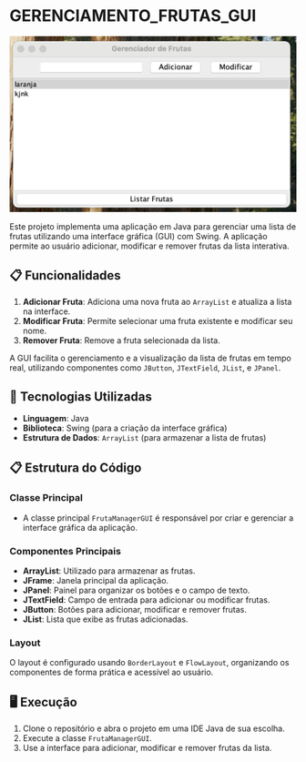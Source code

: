# GERENCIAMENTO_FRUTAS_GUI

![TELA](img.png)

Este projeto implementa uma aplicação em Java para gerenciar uma lista de frutas utilizando uma interface gráfica (GUI) com Swing. A aplicação permite ao usuário adicionar, modificar e remover frutas da lista interativa.

## 📋 Funcionalidades
1. **Adicionar Fruta**: Adiciona uma nova fruta ao `ArrayList` e atualiza a lista na interface.
2. **Modificar Fruta**: Permite selecionar uma fruta existente e modificar seu nome.
3. **Remover Fruta**: Remove a fruta selecionada da lista.

A GUI facilita o gerenciamento e a visualização da lista de frutas em tempo real, utilizando componentes como `JButton`, `JTextField`, `JList`, e `JPanel`.

## 🔧 Tecnologias Utilizadas
- **Linguagem**: Java
- **Biblioteca**: Swing (para a criação da interface gráfica)
- **Estrutura de Dados**: `ArrayList` (para armazenar a lista de frutas)

## 📋 Estrutura do Código
### Classe Principal
- A classe principal `FrutaManagerGUI` é responsável por criar e gerenciar a interface gráfica da aplicação.
  
### Componentes Principais
- **ArrayList**: Utilizado para armazenar as frutas.
- **JFrame**: Janela principal da aplicação.
- **JPanel**: Painel para organizar os botões e o campo de texto.
- **JTextField**: Campo de entrada para adicionar ou modificar frutas.
- **JButton**: Botões para adicionar, modificar e remover frutas.
- **JList**: Lista que exibe as frutas adicionadas.

### Layout
O layout é configurado usando `BorderLayout` e `FlowLayout`, organizando os componentes de forma prática e acessível ao usuário.

## 🖥️ Execução
1. Clone o repositório e abra o projeto em uma IDE Java de sua escolha.
2. Execute a classe `FrutaManagerGUI`.
3. Use a interface para adicionar, modificar e remover frutas da lista.

##
